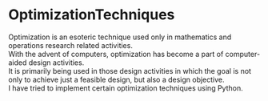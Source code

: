 # OptimizationTechniques
Optimization is an esoteric technique used only in mathematics and operations research related activities. <br>
With the advent of computers, optimization has become a part of computer-aided design activities. <br>
It is primarily being used in those design activities in which the goal is not only to achieve just a feasible design, but also a design objective.<br>
I have tried to implement certain optimization techniques using Python.
